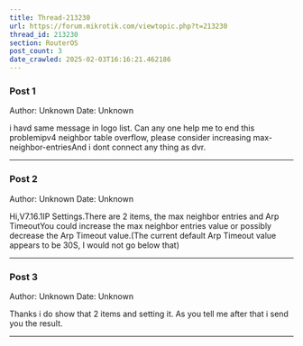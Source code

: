 ```yaml
---
title: Thread-213230
url: https://forum.mikrotik.com/viewtopic.php?t=213230
thread_id: 213230
section: RouterOS
post_count: 3
date_crawled: 2025-02-03T16:16:21.462186
---
```


### Post 1
Author: Unknown
Date: Unknown

i havd same message in logo list. Can any one help me to end this problemipv4 neighbor table overflow, please consider increasing max-neighbor-entriesAnd i dont connect any thing as dvr.

---
### Post 2
Author: Unknown
Date: Unknown

Hi,V7.16.1IP Settings.There are 2 items, the max neighbor entries and Arp TimeoutYou could increase the max neighbor entries value or possibly decrease the Arp Timeout value.(The current default Arp Timeout value appears to be 30S, I would not go below that)

---
### Post 3
Author: Unknown
Date: Unknown

Thanks i do show that 2 items and setting it. As you tell me after that i send you the result.

---
